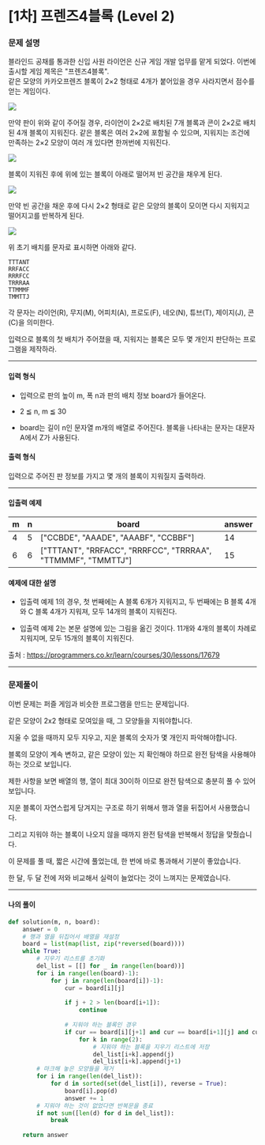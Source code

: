 # \[1차] 프렌즈4블록 (Level 2)

### 문제 설명

블라인드 공채를 통과한 신입 사원 라이언은 신규 게임 개발 업무를 맡게 되었다. 이번에 출시할 게임 제목은 "프렌즈4블록".   
같은 모양의 카카오프렌즈 블록이 2×2 형태로 4개가 붙어있을 경우 사라지면서 점수를 얻는 게임이다.   

<img src = "http://t1.kakaocdn.net/welcome2018/pang1.png">

만약 판이 위와 같이 주어질 경우, 라이언이 2×2로 배치된 7개 블록과 콘이 2×2로 배치된 4개 블록이 지워진다. 같은 블록은 여러 2×2에 포함될 수 있으며, 지워지는 조건에 만족하는 2×2 모양이 여러 개 있다면 한꺼번에 지워진다.   

<img src = "http://t1.kakaocdn.net/welcome2018/pang2.png">

블록이 지워진 후에 위에 있는 블록이 아래로 떨어져 빈 공간을 채우게 된다.   

<img src = "http://t1.kakaocdn.net/welcome2018/pang3.png">

만약 빈 공간을 채운 후에 다시 2×2 형태로 같은 모양의 블록이 모이면 다시 지워지고 떨어지고를 반복하게 된다.   

<img src = "http://t1.kakaocdn.net/welcome2018/pang4.png">

위 초기 배치를 문자로 표시하면 아래와 같다.   

~~~
TTTANT
RRFACC
RRRFCC
TRRRAA
TTMMMF
TMMTTJ
~~~

각 문자는 라이언(R), 무지(M), 어피치(A), 프로도(F), 네오(N), 튜브(T), 제이지(J), 콘(C)을 의미한다.   

입력으로 블록의 첫 배치가 주어졌을 때, 지워지는 블록은 모두 몇 개인지 판단하는 프로그램을 제작하라.   

---

#### 입력 형식

* 입력으로 판의 높이 m, 폭 n과 판의 배치 정보 board가 들어온다.

* 2 ≦ n, m ≦ 30

* board는 길이 n인 문자열 m개의 배열로 주어진다. 블록을 나타내는 문자는 대문자 A에서 Z가 사용된다.

#### 출력 형식

입력으로 주어진 판 정보를 가지고 몇 개의 블록이 지워질지 출력하라.   

---

#### 입출력 예제

|m|	n|	board|	answer|
|-|-|-|-|
|4|	5|	\["CCBDE", "AAADE", "AAABF", "CCBBF"]|	14|
|6|	6|	\["TTTANT", "RRFACC", "RRRFCC", "TRRRAA", "TTMMMF", "TMMTTJ"]|	15|

#### 예제에 대한 설명

* 입출력 예제 1의 경우, 첫 번째에는 A 블록 6개가 지워지고, 두 번째에는 B 블록 4개와 C 블록 4개가 지워져, 모두 14개의 블록이 지워진다.

* 입출력 예제 2는 본문 설명에 있는 그림을 옮긴 것이다. 11개와 4개의 블록이 차례로 지워지며, 모두 15개의 블록이 지워진다.  

출처 : https://programmers.co.kr/learn/courses/30/lessons/17679

---

### 문제풀이

이번 문제는 퍼즐 게임과 비슷한 프로그램을 만드는 문제입니다.   

같은 모양이 2x2 형태로 모여있을 때, 그 모양들을 지워야합니다.   

지울 수 없을 때까지 모두 지우고, 지운 블록의 숫자가 몇 개인지 파악해야합니다.   

블록의 모양이 계속 변하고, 같은 모양이 있는 지 확인해야 하므로 완전 탐색을 사용해야 하는 것으로 보입니다.   

제한 사항을 보면 배열의 행, 열이 최대 30이하 이므로 완전 탐색으로 충분히 풀 수 있어보입니다.   

지운 블록이 자연스럽게 당겨지는 구조로 하기 위해서 행과 열을 뒤집어서 사용했습니다.   

그리고 지워야 하는 블록이 나오지 않을 때까지 완전 탐색을 반복해서 정답을 맞췄습니다.   

이 문제를 풀 때, 짧은 시간에 풀었는데, 한 번에 바로 통과해서 기분이 좋았습니다.   

한 달, 두 달 전에 저와 비교해서 실력이 늘었다는 것이 느껴지는 문제였습니다.   

---

#### 나의 풀이

~~~python
def solution(m, n, board):
    answer = 0
    # 행과 열을 뒤집어서 배열을 재설정
    board = list(map(list, zip(*reversed(board))))
    while True:
        # 지우기 리스트를 초기화
        del_list = [[] for _ in range(len(board))]
        for i in range(len(board)-1):
            for j in range(len(board[i])-1):
                cur = board[i][j]
                
                if j + 2 > len(board[i+1]):
                    continue
                
                # 지워야 하는 블록인 경우
                if cur == board[i][j+1] and cur == board[i+1][j] and cur == board[i+1][j+1]:
                    for k in range(2):
                        # 지워야 하는 블록을 지우기 리스트에 저장
                        del_list[i+k].append(j)
                        del_list[i+k].append(j+1)
        # 마크해 놓은 모양들을 제거
        for i in range(len(del_list)):
            for d in sorted(set(del_list[i]), reverse = True):
                board[i].pop(d)
                answer += 1
        # 지워야 하는 것이 없었다면 반복문을 종료 
        if not sum([len(d) for d in del_list]):
            break
        
    return answer
~~~

